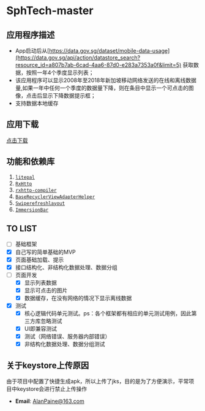 # SphTech-master
## 应用程序描述

- App启动后从[https://data.gov.sg/dataset/mobile-data-usage](https://data.gov.sg/api/action/datastore_search?resource_id=a807b7ab-6cad-4aa6-87d0-e283a7353a0f&limit=5) 获取数据，按照一年4个季度显示列表；
- 该应用程序可以显示2008年至2018年新加坡移动网络发送的在线和离线数据量,如果一年中任何一个季度的数据量下降，则在条目中显示一个可点击的图像，点击后显示下降数据提示框；
- 支持数据本地缓存

## 应用下载
[点击下载](http://d.firim.info/sphtech)
## 功能和依赖库

1. [`litepal`](https://github.com/LitePalFramework/LitePal)
2. [`RxHttp`](https://github.com/liujingxing/okhttp-RxHttp)
3. [`rxhttp-compiler`](https://github.com/liujingxing/okhttp-RxHttp)
4. [`BaseRecyclerViewAdapterHelper`](https://github.com/CymChad/BaseRecyclerViewAdapterHelper)
5. [`Swiperefreshlayout`](https://developer.android.google.cn/jetpack/androidx/releases/swiperefreshlayout?hl=zh-cn)
6. [`ImmersionBar`](https://github.com/gyf-dev/ImmersionBar)

## TO LIST

- [ ]  基础框架
  - [x] 自己写的简单基础的MVP
  - [x] 页面基础加载、提示
  - [x] 接口结构化、非结构化数据处理、数据分组
- [ ] 页面开发
  - [x] 显示列表数据
  - [x] 显示可点击的图片
  - [x] 数据缓存，在没有网络的情况下显示离线数据
- [x] 测试
  - [x] 核心逻辑代码单元测试。ps：各个框架都有相应的单元测试用例，因此第三方库忽略测试
  - [x] UI即兼容测试
  - [x] 测试（网络错误、服务器内部错误）
  - [x] 非结构化数据处理、数据分组测试
## 

## 关于keystore上传原因
由于项目中配置了快捷生成apk，所以上传了jks，目的是为了方便演示，平常项目中keystore会进行禁止上传操作
* **Email**: <AlanPaine@163.com>  